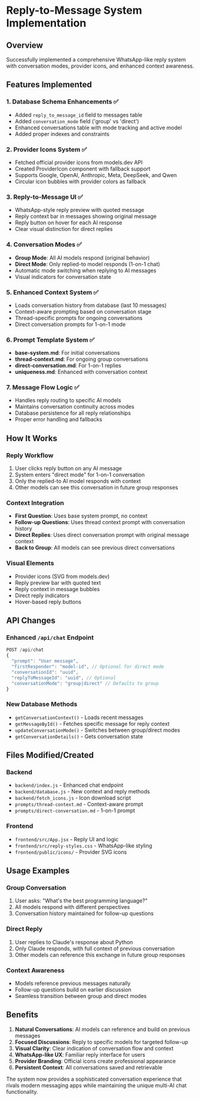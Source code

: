 # Reply-to-Message System Implementation

## Overview
Successfully implemented a comprehensive WhatsApp-like reply system with conversation modes, provider icons, and enhanced context awareness.

## Features Implemented

### 1. Database Schema Enhancements ✅
- Added `reply_to_message_id` field to messages table
- Added `conversation_mode` field ('group' vs 'direct')
- Enhanced conversations table with mode tracking and active model
- Added proper indexes and constraints

### 2. Provider Icons System ✅
- Fetched official provider icons from models.dev API
- Created ProviderIcon component with fallback support
- Supports Google, OpenAI, Anthropic, Meta, DeepSeek, and Qwen
- Circular icon bubbles with provider colors as fallback

### 3. Reply-to-Message UI ✅
- WhatsApp-style reply preview with quoted message
- Reply context bar in messages showing original message
- Reply button on hover for each AI response
- Clear visual distinction for direct replies

### 4. Conversation Modes ✅
- **Group Mode**: All AI models respond (original behavior)
- **Direct Mode**: Only replied-to model responds (1-on-1 chat)
- Automatic mode switching when replying to AI messages
- Visual indicators for conversation state

### 5. Enhanced Context System ✅
- Loads conversation history from database (last 10 messages)
- Context-aware prompting based on conversation stage
- Thread-specific prompts for ongoing conversations
- Direct conversation prompts for 1-on-1 mode

### 6. Prompt Template System ✅
- **base-system.md**: For initial conversations
- **thread-context.md**: For ongoing group conversations  
- **direct-conversation.md**: For 1-on-1 replies
- **uniqueness.md**: Enhanced with conversation context

### 7. Message Flow Logic ✅
- Handles reply routing to specific AI models
- Maintains conversation continuity across modes
- Database persistence for all reply relationships
- Proper error handling and fallbacks

## How It Works

### Reply Workflow
1. User clicks reply button on any AI message
2. System enters "direct mode" for 1-on-1 conversation
3. Only the replied-to AI model responds with context
4. Other models can see this conversation in future group responses

### Context Integration
- **First Question**: Uses base system prompt, no context
- **Follow-up Questions**: Uses thread context prompt with conversation history
- **Direct Replies**: Uses direct conversation prompt with original message context
- **Back to Group**: All models can see previous direct conversations

### Visual Elements
- Provider icons (SVG from models.dev)
- Reply preview bar with quoted text
- Reply context in message bubbles
- Direct reply indicators
- Hover-based reply buttons

## API Changes

### Enhanced `/api/chat` Endpoint
```javascript
POST /api/chat
{
  "prompt": "User message",
  "firstResponder": "model-id", // Optional for direct mode
  "conversationId": "uuid",
  "replyToMessageId": "uuid", // Optional
  "conversationMode": "group|direct" // Defaults to group
}
```

### New Database Methods
- `getConversationContext()` - Loads recent messages
- `getMessageById()` - Fetches specific message for reply context
- `updateConversationMode()` - Switches between group/direct modes
- `getConversationDetails()` - Gets conversation state

## Files Modified/Created

### Backend
- `backend/index.js` - Enhanced chat endpoint
- `backend/database.js` - New context and reply methods
- `backend/fetch_icons.js` - Icon download script
- `prompts/thread-context.md` - Context-aware prompt
- `prompts/direct-conversation.md` - 1-on-1 prompt

### Frontend
- `frontend/src/App.jsx` - Reply UI and logic
- `frontend/src/reply-styles.css` - WhatsApp-like styling
- `frontend/public/icons/` - Provider SVG icons

## Usage Examples

### Group Conversation
1. User asks: "What's the best programming language?"
2. All models respond with different perspectives
3. Conversation history maintained for follow-up questions

### Direct Reply
1. User replies to Claude's response about Python
2. Only Claude responds, with full context of previous conversation
3. Other models can reference this exchange in future group responses

### Context Awareness
- Models reference previous messages naturally
- Follow-up questions build on earlier discussion
- Seamless transition between group and direct modes

## Benefits

1. **Natural Conversations**: AI models can reference and build on previous messages
2. **Focused Discussions**: Reply to specific models for targeted follow-up
3. **Visual Clarity**: Clear indication of conversation flow and context
4. **WhatsApp-like UX**: Familiar reply interface for users
5. **Provider Branding**: Official icons create professional appearance
6. **Persistent Context**: All conversations saved and retrievable

The system now provides a sophisticated conversation experience that rivals modern messaging apps while maintaining the unique multi-AI chat functionality.